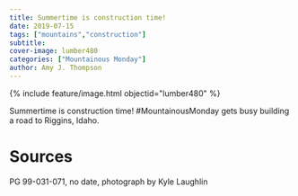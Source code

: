 ```yaml
---
title: Summertime is construction time!
date: 2019-07-15
tags: ["mountains","construction"]
subtitle: 
cover-image: lumber480
categories: ["Mountainous Monday"]
author: Amy J. Thompson
---
```


{% include feature/image.html objectid="lumber480" %}

Summertime is construction time! #MountainousMonday gets busy building a road to Riggins, Idaho.

# Sources

PG 99-031-071, no date, photograph by Kyle Laughlin